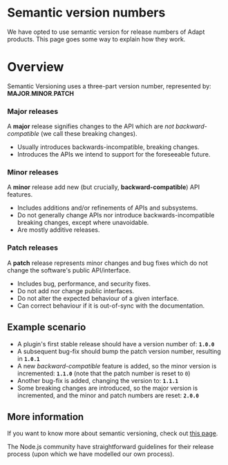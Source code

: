 # Semantic version numbers

We have opted to use semantic version for release numbers of Adapt products. This page goes some way to explain how they work.

# Overview

Semantic Versioning uses a three-part version number, represented by: **MAJOR**.**MINOR**.**PATCH** 

### Major releases
A **major** release signifies changes to the API which are _not backward-compatible_ (we call these breaking changes).
- Usually introduces backwards-incompatible, breaking changes.
- Introduces the APIs we intend to support for the foreseeable future.

### Minor releases
A **minor** release add new (but crucially, **backward-compatible**) API features.
- Includes additions and/or refinements of APIs and subsystems.
- Do not generally change APIs nor introduce backwards-incompatible breaking changes, except where unavoidable.
- Are mostly additive releases.

### Patch releases
A **patch** release represents minor changes and bug fixes which do not change the software's public API/interface.
- Includes bug, performance, and security fixes.
- Do not add nor change public interfaces.
- Do not alter the expected behaviour of a given interface.
- Can correct behaviour if it is out-of-sync with the documentation.

## Example scenario

- A plugin's first stable release should have a version number of: **`1.0.0`**
- A subsequent bug-fix should bump the patch version number, resulting in **`1.0.1`**
- A new _backward-compatible_ feature is added, so the minor version is incremented: **`1.1.0`** (note that the patch number is reset to `0`)
- Another bug-fix is added, changing the version to: **`1.1.1`**
- Some breaking changes are introduced, so the major version is incremented, and the minor and patch numbers are reset: **`2.0.0`**


## More information

If you want to know more about semantic versioning, check out [this page](http://semver.org/). 

The Node.js community have straightforward guidelines for their release process (upon which we have modelled our own process).